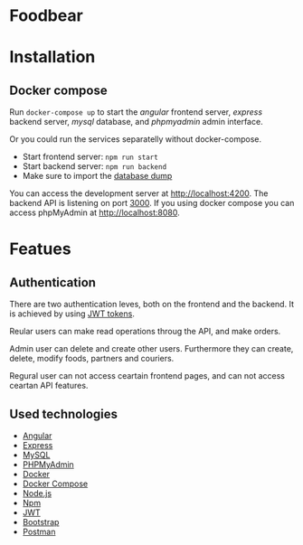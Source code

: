 # Foodbear

# Installation

## Docker compose

Run `docker-compose up` to start the *angular* frontend server, *express* backend server, *mysql* database, and *phpmyadmin* admin interface. 

Or you could run the services separatelly without docker-compose.
 - Start frontend server: `npm run start`
 - Start backend server: `npm run backend`
 - Make sure to import the [database dump](./dbdump/dbdump.sql)

You can access the development server at [http://localhost:4200](http://localhost:4200). The backend API is listening on port [3000](http://localhost:300).
If you using docker compose you can access phpMyAdmin at [http://localhost:8080](http://localhost:8080).

# Featues

## Authentication 

There are two authentication leves, both on the frontend and the backend. It is achieved  by using [JWT tokens](https://jwt.io/).

Reular users can make read operations throug the API, and make orders. 

Admin user can delete and create other users.
Furthermore they can create, delete, modify foods, partners and couriers.

Regural user can not access ceartain frontend pages, and can not access ceartan API features.

## Used technologies

- [Angular](https://angular.io/)
- [Express](https://expressjs.com/)
- [MySQL](https://mariadb.com/)
- [PHPMyAdmin](https://www.phpmyadmin.net/)
- [Docker](https://www.docker.com/)
- [Docker Compose](https://docs.docker.com/compose/overview/)
- [Node.js](https://nodejs.org/)
- [Npm](https://www.npmjs.com/)
- [JWT](https://jwt.io/)
- [Bootstrap](https://getbootstrap.com/)
- [Postman](https://www.getpostman.com/)

 
